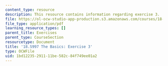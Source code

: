 ```yaml
---
content_type: resource
description: This resource contains information regarding exercise 3.
file: https://ol-ocw-studio-app-production.s3.amazonaws.com/courses/18-s997-introduction-to-matlab-programming-fall-2011/1bd12235291111be582c84f749ee01a2_MIT18_S997F11_Exercise_3.pdf
file_type: application/pdf
learning_resource_types: []
parent_title: Exercises
parent_type: CourseSection
resourcetype: Document
title: '18.S997 The Basics: Exercise 3'
type: OCWFile
uid: 1bd12235-2911-11be-582c-84f749ee01a2
---
```

